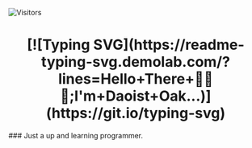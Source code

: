 ![Visitors](https://api.visitorbadge.io/api/visitors?path=https%3A%2F%2Fgithub.com%2FDaoistOak%2FDaoistOak%2FREADME.md&label=Visitors&countColor=%23263759&labelStyle=upper)
<h1 align="center">
[![Typing SVG](https://readme-typing-svg.demolab.com/?lines=Hello+There+👋🏽😊;I'm+Daoist+Oak...)](https://git.io/typing-svg)
</h1>
### Just a up and learning programmer.


<!--
**DaoistOak/DaoistOak** is a ✨ _special_ ✨ repository because its `README.md` (this file) appears on your GitHub profile.

Here are some ideas to get you started:

- 🔭 I’m currently working on ...
- 🌱 I’m currently learning ...
- 👯 I’m looking to collaborate on ...
- 🤔 I’m looking for help with ...
- 💬 Ask me about ...
- 📫 How to reach me: ...
- 😄 Pronouns: ...
- ⚡ Fun fact: ...
-->
